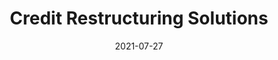 ---
title: Credit Restructuring Solutions
date: 2021-07-27
key: 'creditrestructuringsolutions'
technologies:
  - Custom design
  - Wordpress
  - Elementor
  - Vanilla CSS
clientURL: https://www.creditrestructuringsolutions.com
image: './src/assets/images/projects/crs.png'
alt: 'Screenshot of the website creditrestructuringsolutions.com'
lead: "Credit Restructuring Solutions is the first business that hired my services as a web developer for a large project. At first they hired me to make minor changes to their website but over time the work escalated to a complete redesign of the website along with regular maintenance and SEO optimization. Currently I continue to work with them as IT support and web developer."
tags: 'featured'
---